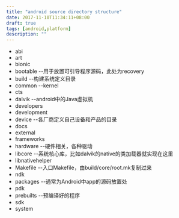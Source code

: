 ```yaml
---
title: "android source directory structure"
date: 2017-11-10T11:34:11+08:00
draft: true
tags: [android,platform]
description: ""
---
```


- abi
- art
- bionic
- bootable --用于放置可引导程序源码，此处为recovery
- build --构建系统定义目录
- common --kernel
- cts
- dalvik --android中的Java虚拟机
- developers
- development
- device --各厂商定义自己设备和产品的目录
- docs
- external
- frameworks
- hardware --硬件相关，各种驱动
- libcore --系统核心库，比如dalvik的native的类加载器就实现在这里
- libnativehelper
- Makefile --入口Makefile，由build/core/root.mk复制过来
- ndk
- packages --通常为Android中app的源码放置处
- pdk
- prebuilts --预编译好的程序
- sdk
- system
